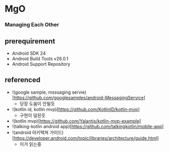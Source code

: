 # MgO
### Managing Each Other

## prerequirement
* Android SDK 24
* Android Build Tools v26.0.1
* Android Support Repository


## referenced
* !(google sample, msssaging servie)[https://github.com/googlesamples/android-MessagingService]
  * 당장 도움이 안될듯
* !(kotlin id, kotlin mvp)[https://github.com/KotlinID/kotlin-mvp]
  * 구현이 덜된듯
* !(kotlin mvp)[https://github.com/Yalantis/kotlin-mvp-example]
* !(talking-kotlin android app)[https://github.com/talkingkotlin/mobile-app]
* !(android 아키텍쳐 가이드)[https://developer.android.com/topic/libraries/architecture/guide.html]
  * 이거 읽는중


